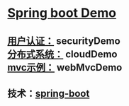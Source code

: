 # [Spring boot Demo](https://github.com/shuchun/bootExample)  

[用户认证：](https://github.com/shuchun/bootExample/tree/master/securityExample) securityDemo   
[分布式系统：](https://github.com/shuchun/bootExample/tree/master/cloudDemo) cloudDemo     
[mvc示例：](https://github.com/shuchun/bootExample/tree/master/webmvcDemo) webMvcDemo            
---- 
技术：[spring-boot](http://projects.spring.io/spring-boot/)  
----  